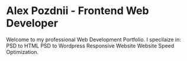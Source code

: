# Alex Pozdnii - Frontend Web  Developer
Welcome to my professional Web Development Portfolio.
I specilaize in: 
PSD to HTML
PSD to Wordpress
Responsive Website
Website Speed Optimization.

